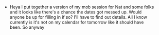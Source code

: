 - Heya I put together a version of my mob session for Nat and some folks and it looks like there's a chance the dates got messed up. Would anyone be up for filling in if so? I'll have to find out details. All I know currently is it's not on my calendar for tomorrow like it should have been. So anyway